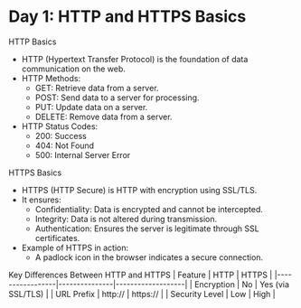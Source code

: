 # Day 1: HTTP and HTTPS Basics

HTTP Basics
- HTTP (Hypertext Transfer Protocol) is the foundation of data communication on the web.
- HTTP Methods:
  - GET: Retrieve data from a server.
  - POST: Send data to a server for processing.
  - PUT: Update data on a server.
  - DELETE: Remove data from a server.
- HTTP Status Codes:
  - 200: Success
  - 404: Not Found
  - 500: Internal Server Error

HTTPS Basics
- HTTPS (HTTP Secure) is HTTP with encryption using SSL/TLS.
- It ensures:
  - Confidentiality: Data is encrypted and cannot be intercepted.
  - Integrity: Data is not altered during transmission.
  - Authentication: Ensures the server is legitimate through SSL certificates.
- Example of HTTPS in action:
  - A padlock icon in the browser indicates a secure connection.
  
Key Differences Between HTTP and HTTPS
| Feature         | HTTP          | HTTPS             |
|-----------------|---------------|-------------------|
| Encryption      | No            | Yes (via SSL/TLS) |
| URL Prefix      | http://       | https://          |
| Security Level  | Low           | High              |

